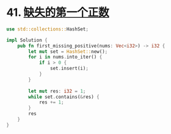 # 41. [缺失的第一个正数](https://leetcode-cn.com/problems/first-missing-positive/)

```rust
use std::collections::HashSet;

impl Solution {
    pub fn first_missing_positive(nums: Vec<i32>) -> i32 {
        let mut set = HashSet::new();
        for i in nums.into_iter() {
            if i > 0 {
                set.insert(i);
            }
        }
        
        let mut res: i32 = 1;
        while set.contains(&res) {
            res += 1;
        }
        res
    }
}
```

